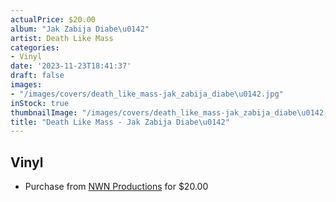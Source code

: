 ```yaml
---
actualPrice: $20.00
album: "Jak Zabija Diabe\u0142"
artist: Death Like Mass
categories:
- Vinyl
date: '2023-11-23T18:41:37'
draft: false
images:
- "/images/covers/death_like_mass-jak_zabija_diabe\u0142.jpg"
inStock: true
thumbnailImage: "/images/covers/death_like_mass-jak_zabija_diabe\u0142-thumb.jpg"
title: "Death Like Mass - Jak Zabija Diabe\u0142"
---
```


## Vinyl
* Purchase from [NWN Productions](http://shop.nwnprod.com/index.php?route=product/product&path=75&product_id=40020&sort=pd.name&order=ASC) for $20.00
